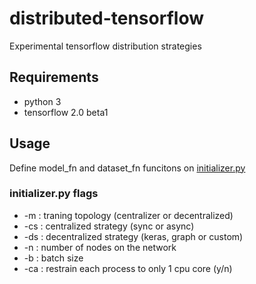# distributed-tensorflow

Experimental tensorflow distribution strategies

## Requirements

* python 3
* tensorflow 2.0 beta1

## Usage

Define model_fn and dataset_fn funcitons on [initializer.py](https://github.com/jpadrao/distributed-tensorflow/blob/master/initializer.py)

### initializer.py flags

* -m  :  traning topology (centralizer or decentralized)
* -cs : centralized strategy (sync or async)
* -ds : decentralized strategy (keras, graph or custom)
* -n  : number of nodes on the network
* -b  : batch size
* -ca : restrain each process to only 1 cpu core (y/n)
